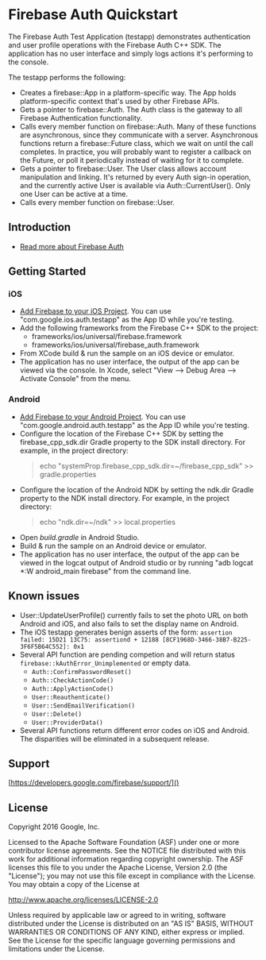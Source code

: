 Firebase Auth Quickstart
========================

The Firebase Auth Test Application (testapp) demonstrates authentication
and user profile operations with the Firebase Auth C++ SDK. The application has
no user interface and simply logs actions it's performing to the console.

The testapp performs the following:
  - Creates a firebase::App in a platform-specific way. The App holds
    platform-specific context that's used by other Firebase APIs.
  - Gets a pointer to firebase::Auth. The Auth class is the gateway to all
    Firebase Authentication functionality.
  - Calls every member function on firebase::Auth. Many of these functions are
    asynchronous, since they communicate with a server. Asynchronous functions
    return a firebase::Future class, which we wait on until the call completes.
    In practice, you will probably want to register a callback on the Future,
    or poll it periodically instead of waiting for it to complete.
  - Gets a pointer to firebase::User. The User class allows account manipulation
    and linking. It's returned by every Auth sign-in operation, and the
    currently active User is available via Auth::CurrentUser(). Only one User
    can be active at a time.
  - Calls every member function on firebase::User.

Introduction
------------

- [Read more about Firebase Auth](https://developers.google.com/firebase/)

Getting Started
---------------

### iOS
  - [Add Firebase to your iOS Project](https://developers.google.com/firebase/docs/ios/setup).
    You can use "com.google.ios.auth.testapp" as the App ID while
    you're testing.
  - Add the following frameworks from the Firebase C++ SDK to the project:
    - frameworks/ios/universal/firebase.framework
    - frameworks/ios/universal/firebase_auth.framework
  - From XCode build & run the sample on an iOS device or emulator.
  - The application has no user interface, the output of the app can be viewed
    via the console.  In Xcode,  select
    "View --> Debug Area --> Activate Console" from the menu.

### Android
  - [Add Firebase to your Android Project](https://developers.google.com/firebase/docs/android/setup).
    You can use "com.google.android.auth.testapp" as the App ID while
    you're testing.
  - Configure the location of the Firebase C++ SDK by setting the
    firebase\_cpp\_sdk.dir Gradle property to the SDK install directory.
    For example, in the project directory:
    > echo "systemProp.firebase\_cpp\_sdk.dir=~/firebase\_cpp\_sdk" >> gradle.properties
  - Configure the location of the Android NDK by setting the ndk.dir Gradle
    property to the NDK install directory.
    For example, in the project directory:
    > echo "ndk.dir=~/ndk" >> local.properties
  - Open *build.gradle* in Android Studio.
  - Build & run the sample on an Android device or emulator.
  - The application has no user interface, the output of the app can be viewed
    in the logcat output of Android studio or by running
    "adb logcat *:W android_main firebase" from the command line.

Known issues
------------
  - User::UpdateUserProfile() currently fails to set the photo URL on both
    Android and iOS, and also fails to set the display name on Android.
  - The iOS testapp generates benign asserts of the form:
         ```
         assertion failed: 15D21 13C75: assertiond + 12188
         [8CF1968D-3466-38B7-B225-3F6F5B64C552]: 0x1
         ```
  - Several API function are pending competion and will return status
    `firebase::kAuthError_Unimplemented` or empty data.
      - `Auth::ConfirmPasswordReset()`
      - `Auth::CheckActionCode()`
      - `Auth::ApplyActionCode()`
      - `User::Reauthenticate()`
      - `User::SendEmailVerification()`
      - `User::Delete()`
      - `User::ProviderData()`
  - Several API functions return different error codes on iOS and Android.
    The disparities will be eliminated in a subsequent release.

Support
-------

[https://developers.google.com/firebase/support/]()

License
-------

Copyright 2016 Google, Inc.

Licensed to the Apache Software Foundation (ASF) under one or more contributor
license agreements.  See the NOTICE file distributed with this work for
additional information regarding copyright ownership.  The ASF licenses this
file to you under the Apache License, Version 2.0 (the "License"); you may not
use this file except in compliance with the License.  You may obtain a copy of
the License at

  http://www.apache.org/licenses/LICENSE-2.0

Unless required by applicable law or agreed to in writing, software
distributed under the License is distributed on an "AS IS" BASIS, WITHOUT
WARRANTIES OR CONDITIONS OF ANY KIND, either express or implied.  See the
License for the specific language governing permissions and limitations under
the License.

